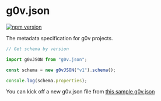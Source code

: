 # g0v.json

[![npm version](https://badge.fury.io/js/g0v.json.svg)](https://badge.fury.io/js/g0v.json)

The metadata specification for g0v projects.

``` js
// Get schema by version

import g0vJSON from "g0v.json";

const schema = new g0vJSON("v1").schema();

console.log(schema.properties);
```

You can kick off a new g0v.json file from [this sample g0v.json](https://github.com/g0v/g0v.json/blob/master/sample-g0v.json)
